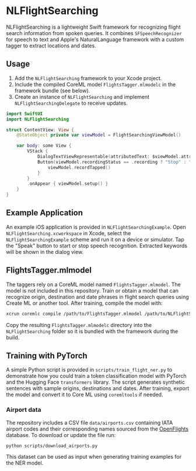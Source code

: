 # NLFlightSearching

NLFlightSearching is a lightweight Swift framework for recognizing flight search information from spoken queries. It combines `SFSpeechRecognizer` for speech to text and Apple's NaturalLanguage framework with a custom tagger to extract locations and dates.

## Usage

1. Add the `NLFlightSearching` framework to your Xcode project.
2. Include the compiled CoreML model `FlightsTagger.mlmodelc` in the framework bundle (see below).
3. Create an instance of `NLFlightSearching` and implement `NLFlightSearchingDelegate` to receive updates.

```swift
import SwiftUI
import NLFlightSearching

struct ContentView: View {
    @StateObject private var viewModel = FlightSearchingViewModel()

    var body: some View {
        VStack {
            DialogTextViewRepresentable(attributedText: $viewModel.attributedText)
            Button(viewModel.recordingStatus == .recording ? "Stop" : "Speak") {
                viewModel.recordTapped()
            }
        }
        .onAppear { viewModel.setup() }
    }
}
```

## Example Application

An example iOS application is provided in `NLFlightSearchingExample`. Open
`NLFlightSearching.xcworkspace` in Xcode, select the
`NLFlightSearchingExample` scheme and run it on a device or simulator. Tap the
"Speak" button to start or stop speech recognition. Extracted keywords will be
shown in the dialog view.

## FlightsTagger.mlmodel

The taggers rely on a CoreML model named `FlightsTagger.mlmodel`. The model is
not included in this repository. Train or obtain a model that can recognize
origin, destination and date phrases in flight search queries using Create ML or
another tool. After training, compile the model with:

```bash
xcrun coremlc compile /path/to/FlightsTagger.mlmodel /path/to/NLFlightSearching
```

Copy the resulting `FlightsTagger.mlmodelc` directory into the
`NLFlightSearching` folder so it is bundled with the framework during the
build.

## Training with PyTorch

A simple Python script is provided in `scripts/train_flight_ner.py` to demonstrate how you could train a token classification model with PyTorch and the Hugging Face `transformers` library. The script generates synthetic sentences with sample origins, destinations and dates. After training, export the model and convert it to Core ML using `coremltools` if needed.


### Airport data

The repository includes a CSV file `data/airports.csv` containing IATA airport codes and their corresponding names sourced from the [OpenFlights](https://openflights.org/data.html) database. To download or update the file run:

```bash
python scripts/download_airports.py
```

This dataset can be used as input when generating training examples for the NER model.
